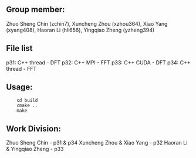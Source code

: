 ## Group member: 
Zhuo Sheng Chin (zchin7), Xuncheng Zhou (xzhou364), Xiao Yang (xyang408), Haoran Li (hli656), Yingqiao Zheng (yzheng394)

## File list
p31: C++ thread - DFT
p32: C++ MPI - FFT
p33: C++ CUDA - DFT
p34: C++ thread - FFT

## Usage:
```
	cd build
	cmake ..
	make
```

## Work Division:
Zhuo Sheng Chin - p31 & p34
Xuncheng Zhou & Xiao Yang - p32
Haoran Li & Yingqiao Zheng - p33